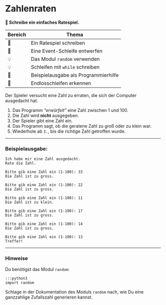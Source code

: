 
# Zahlenraten

**🎯 Schreibe ein einfaches Ratespiel.**

| Bereich | Thema |
|---------|-------|
| 💼 | Ein Ratespiel schreiben |
| 🔀 | Eine Event-Schleife entwerfen |
| 💡 | Das Modul `random` verwenden |
| 💡 | Schleifen mit `while` schreiben |
| 🔧 | Beispielausgabe als Programmierhilfe |
| 🐞 | Endlosschleifen erkennen |

 Der Spieler versucht eine Zahl zu erraten, die sich der Computer ausgedacht hat.

1. Das Programm *"erwürfelt"* eine Zahl zwischen 1 und 100.
2. Die Zahl wird **nicht** ausgegeben.
3. Der Spieler gibt eine Zahl ein.
4. Das Programm sagt, ob die geratene Zahl zu groß oder zu klein war.
5. Wiederhole ab `3.`, bis die richtige Zahl getroffen wurde.

----

### Beispielausgabe:

    Ich habe mir eine Zahl ausgedacht.
    Rate die Zahl.

    Bitte gib eine Zahl ein (1-100): 33
    Die Zahl ist zu gross.

    Bitte gib eine Zahl ein (1-100): 22
    Die Zahl ist zu gross.

    Bitte gib eine Zahl ein (1-100): 11
    Die Zahl ist zu klein.

    Bitte gib eine Zahl ein (1-100): 17
    Die Zahl ist zu gross.

    Bitte gib eine Zahl ein (1-100): 14
    Die Zahl ist zu gross.

    Bitte gib eine Zahl ein (1-100): 13
    Treffer!

----

### Hinweise

Du benötigst das Modul `random`:

    :::python3
    import random

Schlage in der Dokumentation des Moduls `random` nach, wie Du eine ganzzahlige Zufallszahl generieren kannst.
